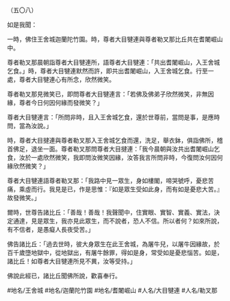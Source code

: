 （五〇八）

如是我聞：

一時，佛住王舍城迦蘭陀竹園。時，尊者大目犍連與尊者勒叉那比丘共在耆闍崛山中。

尊者勒叉那晨朝詣尊者大目犍連所，語尊者大目犍連：「共出耆闍崛山，入王舍城乞食。」時，尊者大目犍連默然而許，即共出耆闍崛山，入王舍城乞食。行至一處，尊者大目犍連心有所念，欣然微笑。

尊者勒叉那見微笑已，即問尊者大目犍連言：「若佛及佛弟子欣然微笑，非無因緣，尊者今日何因何緣而發微笑？」

尊者大目犍連言：「所問非時，且入王舍城乞食，還於世尊前，當問是事，是應時問，當為汝說。」

時，尊者大目揵連與尊者勒叉那入王舍城乞食而還，洗足，舉衣鉢，俱詣佛所，稽首佛足，退坐一面。尊者勒叉那問尊者大目揵連：「我今晨朝與汝共出耆闍崛山乞食，汝於一處欣然微笑，我即問汝微笑因緣，汝答我言所問非時，今復問汝何因何緣欣然微笑？」

尊者大目犍連語尊者勒叉那：「我路中見一眾生，身如樓閣，啼哭號呼，憂悲苦痛，乘虛而行。我見是已，作是思惟：『如是眾生受如此身，而有如是憂悲大苦。』故發微笑。」

爾時，世尊告諸比丘：「善哉！善哉！我聲聞中，住實眼、實智、實義、實法，決定通達，見是眾生，我亦見此眾生，而不說者，恐人不信。所以者何？如來所說，有不信者，是愚癡人長夜受苦。」

佛告諸比丘：「過去世時，彼大身眾生在此王舍城，為屠牛兒，以屠牛因緣故，於百千歲墮地獄中，從地獄出，有屠牛餘罪，得如是身，常受如是憂悲惱苦。如是，諸比丘！如尊者大目犍連所見不異，汝等受持。」

佛說此經已，諸比丘聞佛所說，歡喜奉行。

#地名/王舍城
#地名/迦蘭陀竹園
#地名/耆闍崛山
#人名/大目犍連
#人名/勒叉那
